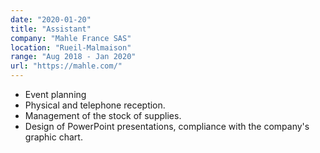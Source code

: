 ```yaml
---
date: "2020-01-20"
title: "Assistant"
company: "Mahle France SAS"
location: "Rueil-Malmaison"
range: "Aug 2018 - Jan 2020"
url: "https://mahle.com/"
---
```


- Event planning
- Physical and telephone reception.
- Management of the stock of supplies.
- Design of PowerPoint presentations, compliance with the company's graphic chart.
